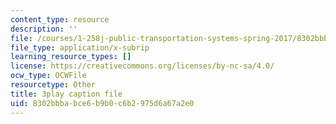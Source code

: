 ```yaml
---
content_type: resource
description: ''
file: /courses/1-258j-public-transportation-systems-spring-2017/8302bbbabce6b9b0c6b2975d6a67a2e0_K2g0trGAfgo.srt
file_type: application/x-subrip
learning_resource_types: []
license: https://creativecommons.org/licenses/by-nc-sa/4.0/
ocw_type: OCWFile
resourcetype: Other
title: 3play caption file
uid: 8302bbba-bce6-b9b0-c6b2-975d6a67a2e0
---
```

